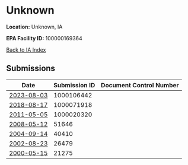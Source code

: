 # Unknown

**Location:** Unknown, IA

**EPA Facility ID:** 100000169364

[Back to IA Index](../../index.md)

## Submissions

| Date | Submission ID | Document Control Number |
|------|--------------|-------------------------|
| [2023-08-03](submissions/1000106442.md) | 1000106442 |  |
| [2018-08-17](submissions/1000071918.md) | 1000071918 |  |
| [2011-05-05](submissions/1000020320.md) | 1000020320 |  |
| [2008-05-12](submissions/51646.md) | 51646 |  |
| [2004-09-14](submissions/40410.md) | 40410 |  |
| [2002-08-23](submissions/26479.md) | 26479 |  |
| [2000-05-15](submissions/21275.md) | 21275 |  |
